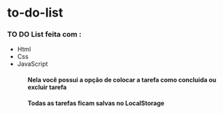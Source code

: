 # to-do-list
 <h3> TO DO List feita com :</h3>
 <ul>
   <li>Html</li>
   <li>Css</li>
   <li>JavaScript</li>
 <ul>
 <h4>Nela você possui a opção de colocar a tarefa como concluida ou excluir tarefa</h4>
 <h4>Todas as tarefas ficam salvas no LocalStorage</h4>
